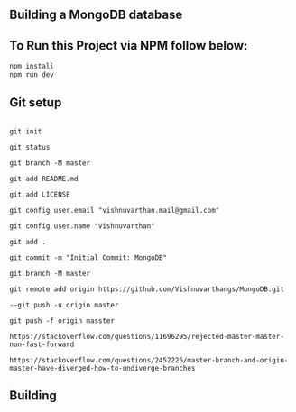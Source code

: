 ## Building a MongoDB database


## To Run this Project via NPM follow below:

```bash
npm install
npm run dev
```

## Git setup

```

git init

git status

git branch -M master

git add README.md

git add LICENSE

git config user.email "vishnuvarthan.mail@gmail.com"

git config user.name "Vishnuvarthan"

git add .

git commit -m "Initial Commit: MongoDB"

git branch -M master

git remote add origin https://github.com/Vishnuvarthangs/MongoDB.git

--git push -u origin master

git push -f origin masster

https://stackoverflow.com/questions/11696295/rejected-master-master-non-fast-forward

https://stackoverflow.com/questions/2452226/master-branch-and-origin-master-have-diverged-how-to-undiverge-branches

```

## Building 